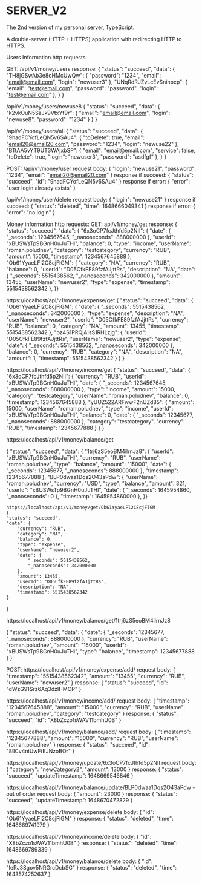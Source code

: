# SERVER_V2

The 2nd version of my personal server, TypeScript.

A double-server (HTTP + HTTPS) application with redirecting HTTP to HTTPS.

Users Information http requests:

GET:
/api/v1/money/users
response: 
{
"status": "succeed",
"data": {
"TH8jGSwAb3e8oHMcUwQw": {
"password": "1234",
"email": "email@email.com",
"login": "newuser3"
},
"UNqRdRJZvLcEvSnihpcp": {
"email": "test@email.com",
"password": "password",
"login": "test@email.com"
},
}
}

/api/v1/money/users/newuse8
{
"status": "succeed",
"data": {
"k2vkOuN5SzJk9VtxYf9r": {
"email": "email@email.com",
"login": "newuse8",
"password": "1234"
}
}
}

/api/v1/money/users/all
{
"status": "succeed",
"data": {
"9hadFCYofLeQN5v6SAu4": {
"toDelete": true,
"email": "email20@email20.com",
"password": "1234",
"login": "newuse22"
},
"BTtAA5vYT9UT3WAjxbSP": {
"email": "email@email.com",
"service": false,
"toDelete": true,
"login": "newuser3",
"password": "asdfgf"
},
}
}

POST:
/api/v1/money/user
request body:
{
"login": "newuse21",
"password": "1234",
"email": "email20@email20.com"
}
response if succeed:
{
"status": "succeed",
"id": "9hadFCYofLeQN5v6SAu4"
}
response if error:
{
"error": "user login already exists"
}

/api/v1/money/user/delete
request body:
{
"login": "newuse21"
}
response if succeed:
{
"status": "deleted",
"time": 1648666049341
}
response if error:
{
"error": "no login"
}

Money information http requests:
GET:
api/v1/money/get
response:
{
"status": "succeed",
"data": {
"6x3oCP7fcJthfd5p2NII": {
"date": {
"\_seconds": 1234567645,
"\_nanoseconds": 888000000
},
"userId": "xBUSWsTp9BGnH0uJuTHl",
"balance": 0,
"type": "income",
"userName": "roman.poludnev",
"category": "testcategory",
"currency": "RUB",
"amount": 15000,
"timestamp": 1234567645888
},
"Ob61YyaeLFl2C8cjFlGM": {
"category": "NA",
"currency": "RUB",
"balance": 0,
"userId": "D05CfkFE89fzfAJjttRs",
"description": "NA",
"date": {
"\_seconds": 5515438562,
"\_nanoseconds": 342000000
},
"amount": 13455,
"userName": "newuser2",
"type": "expense",
"timestamp": 5515438562342
},
}}

https://localhost/api/v1/money/expense/get
{
"status": "succeed",
"data": {
"Ob61YyaeLFl2C8cjFlGM": {
"date": {
"\_seconds": 5515438562,
"\_nanoseconds": 342000000
},
"type": "expense",
"description": "NA",
"userName": "newuser2",
"userId": "D05CfkFE89fzfAJjttRs",
"currency": "RUB",
"balance": 0,
"category": "NA",
"amount": 13455,
"timestamp": 5515438562342
},
"oz4S1PRQjAIsS1RHLzjg": {
"userId": "D05CfkFE89fzfAJjttRs",
"userName": "newuser2",
"type": "expense",
"date": {
"\_seconds": 5515438562,
"\_nanoseconds": 342000000
},
"balance": 0,
"currency": "RUB",
"category": "NA",
"description": "NA",
"amount": 1,
"timestamp": 5515438562342
}
}
}

https://localhost/api/v1/money/income/get
{
"status": "succeed",
"data": {
"6x3oCP7fcJthfd5p2NII": {
"currency": "RUB",
"userId": "xBUSWsTp9BGnH0uJuTHl",
"date": {
"\_seconds": 1234567645,
"\_nanoseconds": 888000000
},
"type": "income",
"amount": 15000,
"category": "testcategory",
"userName": "roman.poludnev",
"balance": 0,
"timestamp": 1234567645888
},
"yUUZ522ARFwwF2nUZd85": {
"amount": 15000,
"userName": "roman.poludnev",
"type": "income",
"userId": "xBUSWsTp9BGnH0uJuTHl",
"balance": 0,
"date": {
"\_seconds": 12345677,
"\_nanoseconds": 888000000
},
"category": "testcategory",
"currency": "RUB",
"timestamp": 12345677888
}
}
}

https://localhost/api/v1/money/balance/get

{
"status": "succeed",
"data": {
"1trj6zS5eoBM4ilrnJz8": {
"userId": "xBUSWsTp9BGnH0uJuTHl",
"currency": "RUB",
"userName": "roman.poludnev",
"type": "balance",
"amount": "15000",
"date": {
"\_seconds": 12345677,
"\_nanoseconds": 888000000
},
"timestamp": 12345677888
},
"BLP0dwaa1Dqs2O43aPdw": {
"userName": "roman.poludnev",
"currency": "USD",
"type": "balance",
"amount": 321,
"userId": "xBUSWsTp9BGnH0uJuTHl",
"date": {
"\_seconds": 1645954860,
"\_nanoseconds": 0
},
"timestamp": 1645954860000
},
}}

    https://localhost/api/v1/money/get/Ob61YyaeLFl2C8cjFlGM
    {
    "status": "succeed",
    "data": {
        "currency": "RUB",
        "category": "NA",
        "balance": 0,
        "type": "expense",
        "userName": "newuser2",
        "date": {
            "_seconds": 5515438562,
            "_nanoseconds": 342000000
        },
        "amount": 13455,
        "userId": "D05CfkFE89fzfAJjttRs",
        "description": "NA",
        "timestamp": 5515438562342
    }

}

https://localhost/api/v1/money/balance/get/1trj6zS5eoBM4ilrnJz8

{
"status": "succeed",
"data": {
"date": {
"\_seconds": 12345677,
"\_nanoseconds": 888000000
},
"currency": "RUB",
"userName": "roman.poludnev",
"amount": "15000",
"userId": "xBUSWsTp9BGnH0uJuTHl",
"type": "balance",
"timestamp": 12345677888
}
}

POST:
https://localhost/api/v1/money/expense/add/
request body:
{
"timestamp": "5515438562342",
"amount": "13455",
"currency": "RUB",
"userName": "newuser2"
}
response:
{
"status": "succeed",
"id": "dWzG91Srz6Aq3dzIHMOP"
}

https://localhost/api/v1/money/income/add/
request body:
{
"timestamp": "1234567645888",
"amount": "15000",
"currency": "RUB",
"userName": "roman.poludnev",
"category": "testcategory"
}
response:
{
"status": "succeed",
"id": "X8bZczo1sWAV11bmhU0B"
}

https://localhost/api/v1/money/balance/add/
request body:
{
"timestamp": "12345677888",
"amount": "15000",
"currency": "RUB",
"userName": "roman.poludnev"
}
response:
{
"status": "succeed",
"id": "8lICv4niUwFtEJNzoBOr"
}

https://localhost/api/v1/money/update/6x3oCP7fcJthfd5p2NII
request body:
{
"category": "newCategory2",
"amount": 13000
}
response:
{
"status": "succeed",
"updateTimestamp": 1648669546846
}

https://localhost/api/v1/money/balance/update/BLP0dwaa1Dqs2O43aPdw - out of order
request body:
{
"amount": 23000
}
response:
{
"status": "succeed",
"updateTimestamp": 1648670472829
}

https://localhost/api/v1/money/expense/delete
body:
{
"id": "Ob61YyaeLFl2C8cjFlGM"
}
response:
{
"status": "deleted",
"time": 1648669741979
}

https://localhost/api/v1/money/income/delete
body:
{
"id": "X8bZczo1sWAV11bmhU0B"
}
response:
{
"status": "deleted",
"time": 1648669789339
}

https://localhost/api/v1/money/balance/delete
body:
{
"id": "IeRJ3Sgov5NRGrcDcbSG"
}
response:
{
"status": "deleted",
"time": 1643574252637
}
